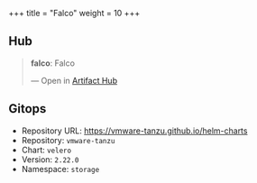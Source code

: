 +++
title = "Falco"
weight = 10
+++

## Hub

<div class="artifacthub-widget" data-url="https://artifacthub.io/packages/helm/falcosecurity/falco" data-theme="light" data-header="true" data-responsive="false"><blockquote><p lang="en" dir="ltr"><b>falco</b>: Falco</p>&mdash; Open in <a href="https://artifacthub.io/packages/helm/falcosecurity/falco">Artifact Hub</a></blockquote></div><script async src="https://artifacthub.io/artifacthub-widget.js"></script>

## Gitops

<!-- BEGIN_PORTEFAIX_DOC -->

* Repository URL: https://vmware-tanzu.github.io/helm-charts
* Repository: `vmware-tanzu`
* Chart: `velero`
* Version: `2.22.0`
* Namespace: `storage`

<!-- END_PORTEFAIX_DOC -->
